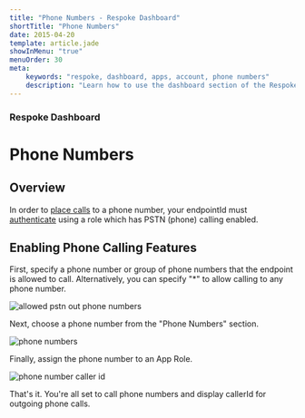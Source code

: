 ```yaml
---
title: "Phone Numbers - Respoke Dashboard"
shortTitle: "Phone Numbers"
date: 2015-04-20
template: article.jade
showInMenu: "true"
menuOrder: 30
meta:
    keywords: "respoke, dashboard, apps, account, phone numbers"
    description: "Learn how to use the dashboard section of the Respoke Dashboard."
---
```


### Respoke Dashboard
# Phone Numbers

## Overview

In order to [place calls](/client/javascript/guide/phone-calling.html) to a phone number, your endpointId must [authenticate](/client/javascript/guide/authentication.html) using a role which has PSTN (phone) calling enabled.

## Enabling Phone Calling Features

First, specify a phone number or group of phone numbers that the endpoint is allowed to call. Alternatively, you can specify "*" to allow calling to any phone number.

![allowed pstn out phone numbers](../images/allow-pstn-out-numbers.png)

Next, choose a phone number from the "Phone Numbers" section.

![phone numbers](../images/phone-numbers.png)

Finally, assign the phone number to an App Role.

![phone number caller id](../images/pstn-caller-id.png)

That's it. You're all set to call phone numbers and display callerId for outgoing phone calls.